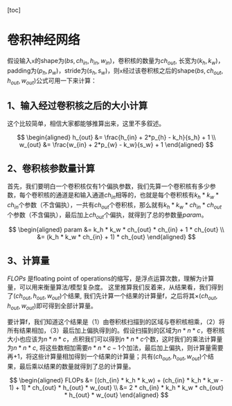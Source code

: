 [toc]

# 卷积神经网络

假设输入`x`的shape为($bs, ch_{in}, h_{in}, w_{in}$)，卷积核的数量为$ch_{out}$, 长宽为($k_h, k_w$)，padding为($p_h, p_w$)，stride为($s_h, s_w$)，则`x`经过该卷积核之后的shape($bs, ch_{out}, h_{out}, w_{out}$)公式可用一下来计算：

## 1、输入经过卷积核之后的大小计算

这个比较简单，相信大家都能够推算出来，这里不多叙述。

$$
\begin{aligned}
    h_{out} &= \frac{h_{in} + 2*p_{h} - k_h}{s_h} + 1    \\
    w_{out} &= \frac{w_{in} + 2*p_{w} - k_w}{s_w} + 1
\end{aligned}
$$

## 2、卷积核参数量计算

首先，我们要明白一个卷积核仅有1个偏执参数，我们先算一个卷积核有多少参数，每个卷积核的通道是和输入通道$ch_{in}$相等的，也就是每个卷积核有$k_h * k_w * ch_{in}$个参数（不含偏执），一共有$ch_{out}$个卷积核，那么就有$k_h * k_w * ch_{in} * ch_{out}$个参数（不含偏执），最后加上${ch_{out}}$个偏执，就得到了总的参数量$param$。

$$
\begin{aligned}
    param &= k_h * k_w * ch_{out} * ch_{in}  + 1 * ch_{out} \\
    &= (k_h * k_w * ch_{in}  + 1) * ch_{out}
\end{aligned}
$$

## 3、计算量

$FLOPs$ 是floating point of operations的缩写，是浮点运算次数，理解为计算量，可以用来衡量算法/模型复杂度。
这里推算我们反着来，从结果看，我们得到了($ch_{out}, h_{out}, w_{out}$)个结果, 我们先计算一个结果的计算量f，之后将其×($ch_{out}, h_{out}, w_{out}$)即可得到全部计算量。

要计算f，我们知道这个结果是（1）由卷积核扫描到的区域与卷积核相乘，（2）将所有结果相加，（3）最后加上偏执得到的。假设扫描到的区域为$n*n*c$，卷积核大小也应该为$n*n*c$，点积我们可以得到$n*n*c$个数，这时我们的乘法计算量为$n*n*c$, 将这些数相加需要$n*n*c-1$个加法，最后加上偏执，则计算量需要再+1，将这些计算量相加得到一个结果的计算量；共有($ch_{out}, h_{out}, w_{out}$)个结果，最后乘以结果的数量就得到了总的计算量。

$$
\begin{aligned}
    FLOPs &= [(ch_{in} * k_h * k_w) + (ch_{in} * k_h * k_w - 1) + 1] * ch_{out} * h_{out} * w_{out}  \\
    &= 2 * ch_{in} * k_h * k_w * ch_{out} * h_{out} * w_{out}
\end{aligned}
$$